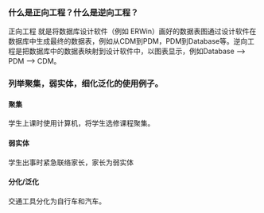 ### 什么是正向工程？什么是逆向工程？
正向工程 就是将数据库设计软件（例如 ERWin）画好的数据表图通过设计软件在数据库中生成最终的数据表，例如从CDM到PDM，PDM到Database等。逆向工程是把数据库中的数据表映射到设计软件中，以图表显示，例如Database  --> PDM --> CDM。

### 列举聚集，弱实体，细化泛化的使用例子。
#### 聚集
学生上课时使用计算机，将学生选修课程聚集。
#### 弱实体
学生出事时紧急联络家长，家长为弱实体
#### 分化/泛化
交通工具分化为自行车和汽车。
